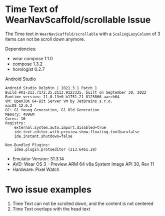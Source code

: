 # Time Text of WearNavScaffold/scrollable Issue

The Time text in `WearNavScaffold/scrollable` with a `ScalingLazyColumn` of 3 items can not be scroll down anymore.

Dependencies:
* wear compose 1.1.0
* compose 1.3.2
* horologist 0.2.7

Android Studio 
```
Android Studio Dolphin | 2021.3.1 Patch 1
Build #AI-213.7172.25.2113.9123335, built on September 30, 2022
Runtime version: 11.0.13+0-b1751.21-8125866 aarch64
VM: OpenJDK 64-Bit Server VM by JetBrains s.r.o.
macOS 12.6.2
GC: G1 Young Generation, G1 Old Generation
Memory: 4096M
Cores: 10
Registry:
    external.system.auto.import.disabled=true
    ide.text.editor.with.preview.show.floating.toolbar=false
    ide.instant.shutdown=false

Non-Bundled Plugins:
    idea.plugin.protoeditor (213.6461.28)
```

* Emulator Version: 31.3.14
* AVD: Wear OS 3 - Preview ARM 64 v8a System Image API 30, Rev 11
* Hardware: Pixel Watch

# Two issue examples
1. Time Text can not be scrolled down, and the content is not centered
2. Time Text overlaps with the head text
